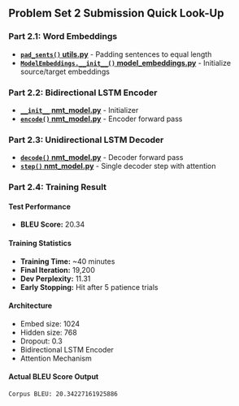 ## Problem Set 2 Submission Quick Look-Up

### Part 2.1: Word Embeddings
- **[`pad_sents()` utils.py](Starter%20Code/utils.py#L20-L45)** - Padding sentences to equal length
- **[`ModelEmbeddings.__init__()` model_embeddings.py](Starter%20Code/model_embeddings.py#L51-L52)** - Initialize source/target embeddings

### Part 2.2: Bidirectional LSTM Encoder
- **[`__init__` nmt_model.py](Starter%20Code/nmt_model.py#L61-L111)** - Initializer
- **[`encode()` nmt_model.py](Starter%20Code/nmt_model.py#L185-L241)** - Encoder forward pass

### Part 2.3: Unidirectional LSTM Decoder
- **[`decode()` nmt_model.py](Starter%20Code/nmt_model.py#L274-L328)** - Decoder forward pass  
- **[`step()` nmt_model.py](Starter%20Code/nmt_model.py#L399-L441)** - Single decoder step with attention

### Part 2.4: Training Result
#### Test Performance
- **BLEU Score:** 20.34

#### Training Statistics
- **Training Time:** ~40 minutes
- **Final Iteration:** 19,200
- **Dev Perplexity:** 11.31
- **Early Stopping:** Hit after 5 patience trials

#### Architecture
- Embed size: 1024
- Hidden size: 768
- Dropout: 0.3
- Bidirectional LSTM Encoder
- Attention Mechanism

#### Actual BLEU Score Output 
```
Corpus BLEU: 20.34227161925886
```